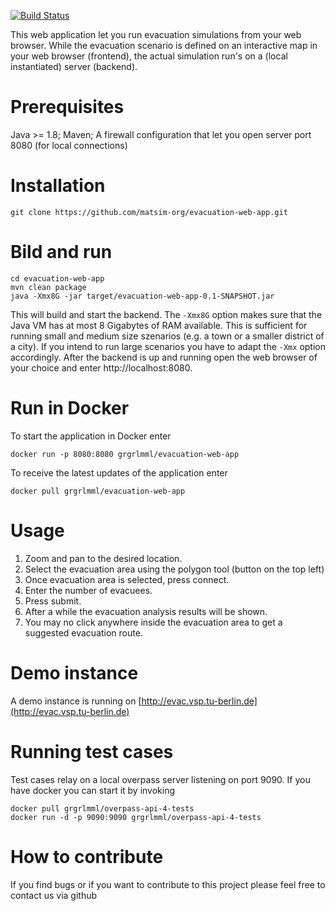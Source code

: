 [![Build Status](https://travis-ci.org/matsim-org/evacuation-web-app.svg?branch=master)](https://travis-ci.org/matsim-org/evacuation-web-app)

This web application let you run evacuation simulations from your web browser.
While the evacuation scenario is defined on an interactive map in your web browser (frontend), 
the actual simulation run's on a (local instantiated) server (backend).

# Prerequisites

Java >= 1.8; 
Maven; 
A firewall configuration that let you open server port 8080 (for local connections)

# Installation

    git clone https://github.com/matsim-org/evacuation-web-app.git

# Bild and run

    cd evacuation-web-app
    mvn clean package
    java -Xmx8G -jar target/evacuation-web-app-0.1-SNAPSHOT.jar

This will build and start the backend.
The `-Xmx8G` option makes sure that the Java VM has at most 8 Gigabytes of RAM available. 
This is sufficient for running small and medium size szenarios (e.g. a town or a smaller district of a city).
If you intend to run large scenarios you have to adapt the `-Xmx` option accordingly.
After the backend is up and running open the web browser of your choice and enter http://localhost:8080.

# Run in Docker

To start the application in Docker enter

    docker run -p 8080:8080 grgrlmml/evacuation-web-app
    
To receive the latest updates of the application enter
    
    docker pull grgrlmml/evacuation-web-app

# Usage

1. Zoom and pan to the desired location.
2. Select the evacuation area using the polygon tool (button on the top left)
3. Once evacuation area is selected, press connect.
4. Enter the number of evacuees.
5. Press submit.
6. After a while the evacuation analysis results will be shown.
7. You may no click anywhere inside the evacuation area to get a suggested evacuation route.

# Demo instance
A demo instance is running on [http://evac.vsp.tu-berlin.de](http://evac.vsp.tu-berlin.de)

# Running test cases
Test cases relay on a local overpass server listening on port 9090. If you have docker you can start it by invoking
  
    docker pull grgrlmml/overpass-api-4-tests
    docker run -d -p 9090:9090 grgrlmml/overpass-api-4-tests

# How to contribute
If you find bugs or if you want to contribute to this project please feel free to contact us via github
